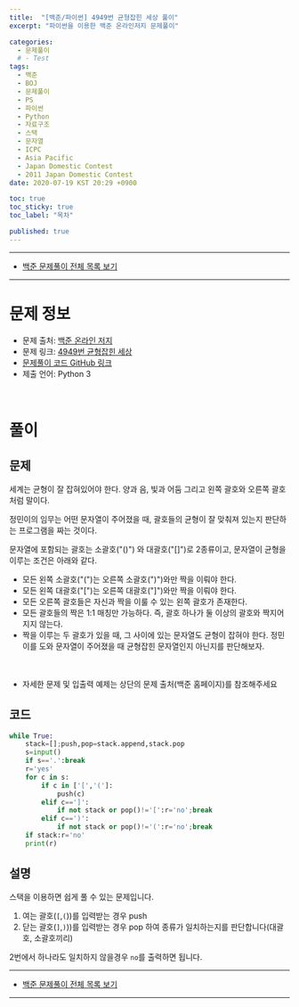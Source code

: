 ```yaml
---
title:  "[백준/파이썬] 4949번 균형잡힌 세상 풀이"
excerpt: "파이썬을 이용한 백준 온라인저지 문제풀이"

categories:
  - 문제풀이
  # - Test
tags:
  - 백준
  - BOJ
  - 문제풀이
  - PS
  - 파이썬
  - Python
  - 자료구조
  - 스택
  - 문자열
  - ICPC
  - Asia Pacific
  - Japan Domestic Contest
  - 2011 Japan Domestic Contest
date: 2020-07-19 KST 20:29 +0900

toc: true
toc_sticky: true
toc_label: "목차"

published: true
---
```


- - -

 - [백준 문제풀이 전체 목록 보기](/boj)

- - -

# 문제 정보
 - 문제 출처: [백준 온라인 저지](http://boj.kr/)
 - 문제 링크: [4949번 균형잡힌 세상](https://www.acmicpc.net/problem/4949)
 - [문제풀이 코드 GitHub 링크](https://github.com/NeoMindStd/CodingLife)
 - 제출 언어: Python 3
 
 <br>

# 풀이

## 문제

세계는 균형이 잘 잡혀있어야 한다. 양과 음, 빛과 어둠 그리고 왼쪽 괄호와 오른쪽 괄호처럼 말이다.

정민이의 임무는 어떤 문자열이 주어졌을 때, 괄호들의 균형이 잘 맞춰져 있는지 판단하는 프로그램을 짜는 것이다.

문자열에 포함되는 괄호는 소괄호("()") 와 대괄호("[]")로 2종류이고, 문자열이 균형을 이루는 조건은 아래와 같다.

- 모든 왼쪽 소괄호("(")는 오른쪽 소괄호(")")와만 짝을 이뤄야 한다.
- 모든 왼쪽 대괄호("[")는 오른쪽 대괄호("]")와만 짝을 이뤄야 한다.
- 모든 오른쪽 괄호들은 자신과 짝을 이룰 수 있는 왼쪽 괄호가 존재한다.
- 모든 괄호들의 짝은 1:1 매칭만 가능하다. 즉, 괄호 하나가 둘 이상의 괄호와 짝지어지지 않는다.
- 짝을 이루는 두 괄호가 있을 때, 그 사이에 있는 문자열도 균형이 잡혀야 한다.
정민이를 도와 문자열이 주어졌을 때 균형잡힌 문자열인지 아닌지를 판단해보자.
<br/><br/><br/>

* 자세한 문제 및 입출력 예제는 상단의 문제 출처(백준 홈페이지)를 참조해주세요

## 코드

```python
while True:
    stack=[];push,pop=stack.append,stack.pop
    s=input()
    if s=='.':break
    r='yes'
    for c in s:
        if c in ['[','(']:
            push(c)
        elif c==']':
            if not stack or pop()!='[':r='no';break
        elif c==')':
            if not stack or pop()!='(':r='no';break
    if stack:r='no'
    print(r)
```

## 설명

스택을 이용하면 쉽게 풀 수 있는 문제입니다.

1. 여는 괄호(`[`,`(`))를 입력받는 경우 push
2. 닫는 괄호(`]`,`)`))를 입력받는 경우 pop 하여 종류가 일치하는지를 판단합니다(대괄호, 소괄호끼리)

2번에서 하나라도 일치하지 않을경우 `no`를 출력하면 됩니다.

- - -

 - [백준 문제풀이 전체 목록 보기](/boj)

- - -